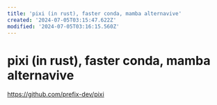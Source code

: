 ```yaml
---
title: 'pixi (in rust), faster conda, mamba alternavive'
created: '2024-07-05T03:15:47.622Z'
modified: '2024-07-05T03:16:15.560Z'
---
```


# pixi (in rust), faster conda, mamba alternavive

https://github.com/prefix-dev/pixi
